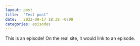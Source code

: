```yaml
---
layout: post
title:  "Test post"
date:   2022-09-17 18:38 -0700
categories: episodes
---
```


This is an episode! On the real site, it would link to an episode.
